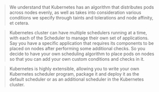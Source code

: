 > We understand that Kubernetes has an algorithm that distributes pods across nodes evenly, as well as takes into consideration various conditions we specify through taints and tolerations and node affinity, et cetera.

> Kubernetes cluster can have multiple schedulers running at a time, with each of the Scheduler to manage their own set of applications. Say you have a specific application that requires its components to be placed on nodes after performing some additional checks. So you decide to have your own scheduling algorithm to place pods on nodes so that you can add your own custom conditions and checks in it.

> Kubernetes is highly extensible, allowing you to write your own Kubernetes scheduler program, package it and deploy it as the default scheduler or as an additional scheduler in the Kubernetes cluster.
